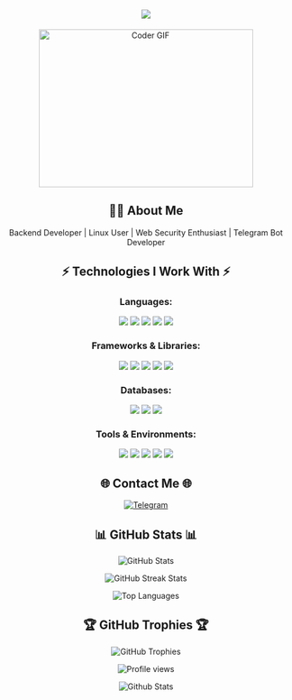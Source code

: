 <h1 align="center">
  <a href="https://git.io/typing-svg">
    <img src="https://readme-typing-svg.herokuapp.com/?lines=Hello,+There!+👋;I'm+Tkiew....;Welcome+to+my+profile!&center=true&size=30">
  </a>
</h1>

<p align="center">
  <img src="https://media.giphy.com/media/SWoSkN6DxTszqIKEqv/giphy.gif" alt="Coder GIF" width="380" height="280">
</p>


<h2 align="center">👨‍💻 About Me</h2>
<p align="center">
  Backend Developer | Linux User | Web Security Enthusiast | Telegram Bot Developer
</p>


<h2 align="center">⚡️ Technologies I Work With ⚡️</h2>

<h3 align="center">Languages:</h3>
<p align="center">
  <img src="https://img.shields.io/badge/-Python-3776AB?style=for-the-badge&logo=python&logoColor=white" />
  <img src="https://img.shields.io/badge/-JavaScript-F7DF1E?style=for-the-badge&logo=javascript&logoColor=black" />
  <img src="https://img.shields.io/badge/-Go-00ADD8?style=for-the-badge&logo=go&logoColor=white" />
  <img src="https://img.shields.io/badge/-HTML5-E34F26?style=for-the-badge&logo=html5&logoColor=white" />
  <img src="https://img.shields.io/badge/-CSS3-1572B6?style=for-the-badge&logo=css3&logoColor=white" />
</p>

<h3 align="center">Frameworks & Libraries:</h3>
<p align="center">
  <img src="https://img.shields.io/badge/-Django-092E20?style=for-the-badge&logo=django&logoColor=white" />
  <img src="https://img.shields.io/badge/-FastAPI-009688?style=for-the-badge&logo=fastapi&logoColor=white" />
  <img src="https://img.shields.io/badge/-Flask-000000?style=for-the-badge&logo=flask&logoColor=white" />
  <img src="https://img.shields.io/badge/-Tailwind_CSS-38B2AC?style=for-the-badge&logo=tailwind-css&logoColor=white" />
  <img src="https://img.shields.io/badge/-SQLAlchemy-FCA121?style=for-the-badge&logo=sqlalchemy&logoColor=white" />
</p>

<h3 align="center">Databases:</h3>
<p align="center">
  <img src="https://img.shields.io/badge/-SQLite-003B57?style=for-the-badge&logo=sqlite&logoColor=white" />
  <img src="https://img.shields.io/badge/-MySQL-4479A1?style=for-the-badge&logo=mysql&logoColor=white" />
  <img src="https://img.shields.io/badge/-PostgreSQL-336791?style=for-the-badge&logo=postgresql&logoColor=white" />
</p>

<h3 align="center">Tools & Environments:</h3>
<p align="center">
  <img src="https://img.shields.io/badge/-Linux-FCC624?style=for-the-badge&logo=linux&logoColor=black" />
  <img src="https://img.shields.io/badge/-VS_Code-007ACC?style=for-the-badge&logo=visual-studio-code&logoColor=white" />
  <img src="https://img.shields.io/badge/-Neovim-57A143?style=for-the-badge&logo=neovim&logoColor=white" />
  <img src="https://img.shields.io/badge/-Web_Security-E34F26?style=for-the-badge&logo=hackaday&logoColor=white" />
  <img src="https://img.shields.io/badge/-Telegram_Bot_API-26A5E4?style=for-the-badge&logo=telegram&logoColor=white" />
</p>

<!-- Social media -->
<h2 align="center">🌐 Contact Me 🌐</h2>
<p align="center">
  <a href="https://t.me/tkiew">
    <img src="https://img.shields.io/badge/-Telegram-2CA5E0?style=for-the-badge&logo=telegram&logoColor=white" alt="Telegram" />
  </a>
</p>


<h2 align="center">📊 GitHub Stats 📊</h2>

<p align="center">
  <img src="https://github-readme-stats.vercel.app/api?username=tkiew&show_icons=true&count_private=true&theme=tokyonight" alt="GitHub Stats" />
</p>

<p align="center">
  <img src="https://github-readme-streak-stats.herokuapp.com/?user=tkiew&theme=tokyonight&hide_border=false" alt="GitHub Streak Stats" />
</p>

<p align="center">
  <img src="https://github-readme-stats.vercel.app/api/top-langs/?username=tkiew&theme=tokyonight&hide_border=false&include_all_commits=true&count_private=true&layout=compact" alt="Top Languages" />
</p>

<h2 align="center">🏆 GitHub Trophies 🏆</h2>
<p align="center">
  <img src="https://github-profile-trophy.vercel.app/?username=tkiew&theme=tokyonight&no-frame=true&no-bg=false&margin-w=4" alt="GitHub Trophies" />
</p>

<p align="center">
  <img src="https://komarev.com/ghpvc/?username=tkiew&label=Profile%20views&color=0e75b6&style=for-the-badge" alt="Profile views" />
</p>

<p align="center">
  <img src="https://raw.githubusercontent.com/mayhemantt/mayhemantt/Update/svg/Bottom.svg" alt="Github Stats" />
</p>
